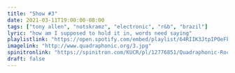 ```yaml
---
title: "Show #3"
date: 2021-03-11T19:00:00-08:00
tags: ["tony allen", "notskramz", "electronic", "r&b", "brazil"]
lyric: "how am I supposed to hold it in, words need saying"
playlistlink: "https://open.spotify.com/embed/playlist/64RIIK3JtpIPOeFkIpztMa"
imagelink: "http://www.quadraphonic.org/3.jpg"
spinitronlink: "https://spinitron.com/KUCR/pl/12776851/Quadraphonic-Rock-Block"
draft: false
---
```

